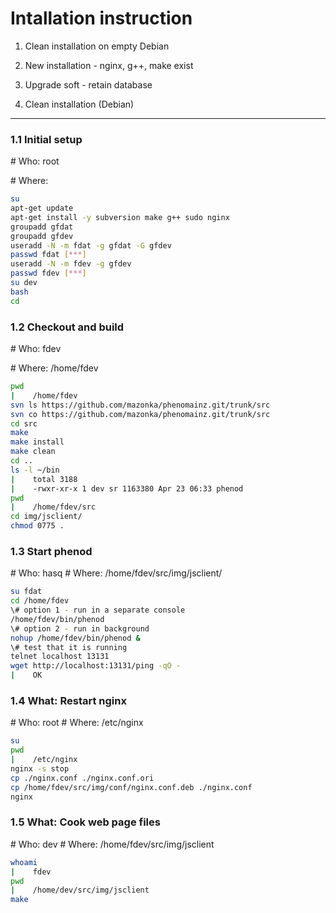 Intallation instruction
=======================
1. Clean installation on empty Debian
2. New installation - nginx, g++, make exist
3. Upgrade soft - retain database

1. Clean installation (Debian)
------------------------------
### 1.1 Initial setup
\# Who: root

\# Where:
```bash
su
apt-get update
apt-get install -y subversion make g++ sudo nginx
groupadd gfdat
groupadd gfdev
useradd -N -m fdat -g gfdat -G gfdev
passwd fdat [***]
useradd -N -m fdev -g gfdev
passwd fdev [***]
su dev
bash
cd
```

### 1.2 Checkout and build
\# Who: fdev

\# Where: /home/fdev
```bash
pwd
|    /home/fdev
svn ls https://github.com/mazonka/phenomainz.git/trunk/src
svn co https://github.com/mazonka/phenomainz.git/trunk/src
cd src
make
make install
make clean
cd ..
ls -l ~/bin
|    total 3188
|    -rwxr-xr-x 1 dev sr 1163380 Apr 23 06:33 phenod
pwd
|    /home/fdev/src
cd img/jsclient/
chmod 0775 .
```

### 1.3 Start phenod
\# Who: hasq
\# Where: /home/fdev/src/img/jsclient/
```bash
su fdat
cd /home/fdev
\# option 1 - run in a separate console
/home/fdev/bin/phenod 
\# option 2 - run in background
nohup /home/fdev/bin/phenod &
\# test that it is running
telnet localhost 13131
wget http://localhost:13131/ping -qO -
|    OK
```

### 1.4 What: Restart nginx
\# Who: root
\# Where: /etc/nginx
```bash
su
pwd
|    /etc/nginx
nginx -s stop
cp ./nginx.conf ./nginx.conf.ori
cp /home/fdev/src/img/conf/nginx.conf.deb ./nginx.conf
nginx
```

### 1.5 What: Cook web page files
\# Who: dev
\# Where: /home/fdev/src/img/jsclient
```bash
whoami
|    fdev
pwd
|    /home/dev/src/img/jsclient
make
```
